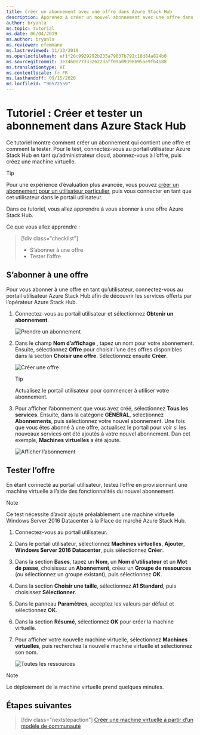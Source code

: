 ```yaml
---
title: Créer un abonnement avec une offre dans Azure Stack Hub
description: Apprenez à créer un nouvel abonnement avec une offre dans Azure Stack Hub, puis testez l’offre avec une machine virtuelle de test.
author: bryanla
ms.topic: tutorial
ms.date: 06/04/2019
ms.author: bryanla
ms.reviewer: efemmano
ms.lastreviewed: 11/13/2019
ms.openlocfilehash: ef1f26c9929292b235a79037b792c18d84a824b0
ms.sourcegitcommit: 3e2460d773332622daff09a09398b95ae9fb4188
ms.translationtype: HT
ms.contentlocale: fr-FR
ms.lasthandoff: 09/15/2020
ms.locfileid: "90572559"
---
```

# <a name="tutorial-create-and-test-a-subscription-in-azure-stack-hub"></a>Tutoriel : Créer et tester un abonnement dans Azure Stack Hub

Ce tutoriel montre comment créer un abonnement qui contient une offre et comment la tester. Pour le test, connectez-vous au portail utilisateur Azure Stack Hub en tant qu’administrateur cloud, abonnez-vous à l’offre, puis créez une machine virtuelle.

> [!TIP]
> Pour une expérience d’évaluation plus avancée, vous pouvez [créer un abonnement pour un utilisateur particulier](../operator/azure-stack-subscribe-plan-provision-vm.md#create-a-subscription-as-a-cloud-operator), puis vous connecter en tant que cet utilisateur dans le portail utilisateur.

Dans ce tutoriel, vous allez apprendre à vous abonner à une offre Azure Stack Hub.

Ce que vous allez apprendre :

> [!div class="checklist"]
> * S’abonner à une offre 
> * Tester l’offre

## <a name="subscribe-to-an-offer"></a>S’abonner à une offre

Pour vous abonner à une offre en tant qu’utilisateur, connectez-vous au portail utilisateur Azure Stack Hub afin de découvrir les services offerts par l’opérateur Azure Stack Hub.

1. Connectez-vous au portail utilisateur et sélectionnez **Obtenir un abonnement**.

   ![Prendre un abonnement](media/azure-stack-subscribe-services/get-subscription.png)

2. Dans le champ **Nom d’affichage** , tapez un nom pour votre abonnement. Ensuite, sélectionnez **Offre** pour choisir l’une des offres disponibles dans la section **Choisir une offre**. Sélectionnez ensuite **Créer**.

   ![Créer une offre](media/azure-stack-subscribe-services/create-subscription.png)

   > [!TIP]
   > Actualisez le portail utilisateur pour commencer à utiliser votre abonnement.

3. Pour afficher l’abonnement que vous avez créé, sélectionnez **Tous les services**. Ensuite, dans la catégorie **GÉNÉRAL**, sélectionnez **Abonnements**, puis sélectionnez votre nouvel abonnement. Une fois que vous êtes abonné à une offre, actualisez le portail pour voir si les nouveaux services ont été ajoutés à votre nouvel abonnement. Dan cet exemple, **Machines virtuelles** a été ajouté.

   ![Afficher l’abonnement](media/azure-stack-subscribe-services/view-subscription.png)

## <a name="test-the-offer"></a>Tester l’offre

En étant connecté au portail utilisateur, testez l’offre en provisionnant une machine virtuelle à l’aide des fonctionnalités du nouvel abonnement.

> [!NOTE]
> Ce test nécessite d’avoir ajouté préalablement une machine virtuelle Windows Server 2016 Datacenter à la Place de marché Azure Stack Hub.

1. Connectez-vous au portail utilisateur.

2. Dans le portail utilisateur, sélectionnez **Machines virtuelles**, **Ajouter**, **Windows Server 2016 Datacenter**, puis sélectionnez **Créer**.

3. Dans la section **Bases**, tapez un **Nom**, un **Nom d’utilisateur** et un **Mot de passe**, choisissez un **Abonnement**, créez un **Groupe de ressources** (ou sélectionnez un groupe existant), puis sélectionnez **OK**.

4. Dans la section **Choisir une taille**, sélectionnez **A1 Standard**, puis choisissez **Sélectionner**.  

5. Dans le panneau **Paramètres**, acceptez les valeurs par défaut et sélectionnez **OK**.

6. Dans la section **Résumé**, sélectionnez **OK** pour créer la machine virtuelle.  

7. Pour afficher votre nouvelle machine virtuelle, sélectionnez **Machines virtuelles**, puis recherchez la nouvelle machine virtuelle et sélectionnez son nom.

    ![Toutes les ressources](media/azure-stack-subscribe-services/view-vm.png)

> [!NOTE]
> Le déploiement de la machine virtuelle prend quelques minutes.

## <a name="next-steps"></a>Étapes suivantes

> [!div class="nextstepaction"]
> [Créer une machine virtuelle à partir d’un modèle de communauté](azure-stack-create-vm-template.md)
